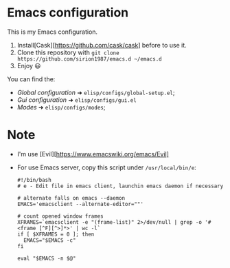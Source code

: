 # Emacs configuration

This is my Emacs configuration.

1. Install[Cask][https://github.com/cask/cask] before to use it.
2. Clone this repository with `git clone https://github.com/sirion1987/emacs.d ~/emacs.d`
3. Enjoy :smiley:

You can find the:

* _Global configuration_ ➜ `elisp/configs/global-setup.el`;
* _Gui configuration_ ➜ `elisp/configs/gui.el`
* _Modes_ ➜ `elisp/configs/modes`;


# Note

* I'm use [Evil][https://www.emacswiki.org/emacs/Evil]
* For use Emacs server, copy this script under `/usr/local/bin/e`:

  ```
  #!/bin/bash
  # e - Edit file in emacs client, launchin emacs daemon if necessary

  # alternate falls on emacs --daemon
  EMACS='emacsclient --alternate-editor=""'

  # count opened window frames
  XFRAMES=`emacsclient -e "(frame-list)" 2>/dev/null | grep -o '#<frame [^F][^>]*>' | wc -l`
  if [ $XFRAMES = 0 ]; then
	EMACS="$EMACS -c"
  fi

  eval "$EMACS -n $@"

  ```
